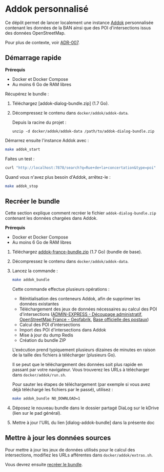 # Addok personnalisé

Ce dépôt permet de lancer localement une instance [Addok](https://github.com/addok/addok) personnalisée contenant les données de la BAN ainsi que des POI d'intersections issus des données OpenStreetMap.

Pour plus de contexte, voir [ADR-007](../adr/007_eudonet_paris_integration.md).

## Démarrage rapide

**Prérequis**

* Docker et Docker Compose
* Au moins 6 Go de RAM libres

Récupérez le bundle :

1. Téléchargez [addok-dialog-bundle.zip] (1.7 Go).
2. Décompressez le contenu dans `docker/addok/addok-data`.

    Depuis la racine du projet :

    ```
    unzip -d docker/addok/addok-data /path/to/addok-dialog-bundle.zip
    ```

[addok-dialog-bundle]: https://kdrive.infomaniak.com/app/share/184671/0193c893-8b54-48a4-aa4d-5cdf1fbe88a8

Démarrez ensuite l'instance Addok avec :

```bash
make addok_start
```

Faites un test :

```bash
curl "http://localhost:7878/search?q=Rue+de+la+concertation&type=poi"
```

Quand vous n'avez plus besoin d'Addok, arrêtez-le :

```bash
make addok_stop
```

## Recréer le bundle

Cette section explique comment recréer le fichier `addok-dialog-bundle.zip` contenant les données chargées dans Addok.

**Prérequis**

* Docker et Docker Compose
* Au moins 6 Go de RAM libres

1. Téléchargez [addok-france-bundle.zip](https://adresse.data.gouv.fr/data/ban/adresses/latest/addok/addok-france-bundle.zip) (1.7 Go) (bundle de base).
1. Décompressez le contenu dans `docker/addok/addok-data`.
1. Lancez la commande :

    ```bash
    make addok_bundle
    ```

    Cette commande effectue plusieurs opérations :

    * Réinitialisation des conteneurs Addok, afin de supprimer les données existantes
    * Téléchargement des jeux de données nécessaires au calcul des POI d'intersections ([ADMIN-EXPRESS - Découpage administratif](https://geoservices.ign.fr/adminexpress), [OpenStreetMap France - Geofabrik](https://download.geofabrik.de/europe/france.html), [Base officielle des postaux](https://www.data.gouv.fr/fr/datasets/base-officielle-des-codes-postaux/))
    * Calcul des POI d'intersections
    * Import des POI d'intersections dans Addok
    * Mise à jour du dump Redis
    * Création du bundle ZIP

    L'exécution prend typiquement plusieurs dizaines de minutes en raison de la taille des fichiers à télécharger (plusieurs Go).

    Il se peut que le téléchargement des données soit plus rapide en passant par votre navigateur. Vous trouverez les URLs à télécharger dans `docker/addok/run.sh`.

    Pour sauter les étapes de téléchargement (par exemple si vous avez déjà téléchargé les fichiers par le passé), utilisez :

    ```bash
    make addok_bundle NO_DOWNLOAD=1
    ```

1. Déposez le nouveau bundle dans le dossier partagé DiaLog sur le kDrive (lien sur le pad général).

1. Mettre à jour l'URL du lien [dialog-addok-bundle] dans la présente doc

## Mettre à jour les données sources

Pour mettre à jour les jeux de données utilisés pour le calcul des intersections, modifiez les URLs afférentes dans `docker/addok/extras.sh`.

Vous devrez ensuite [recréer le bundle](#recréer-le-bundle).
